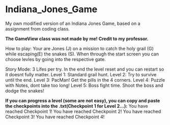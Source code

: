 # Indiana_Jones_Game
My own modified version of an Indiana Jones Game, based on a assignment from coding class. 

**The GameView class was not made by me! Credit to my professor.**

How to play: 
Your are Jones (J) on a mission to catch the holy grail (G) while escaping(E) the snakes (S).
When through the start screen you can choose levles by going into the respective gate.

Story Mode:
3 Lifes per try. In the end the level reset and you can restart so it doesnt fully matter.
Level 1: Standard grail hunt.
Level 2: Try to survive until the end.
Level 3: PacMan! Get the pills in the 4 corners.
Level 4: Puzzle with Notes, dont take too long!
Level 5: Boss fight time. Shoot the boss and dodge the snakes!


**If you can progress a level (some are not easy), you can copy and paste the checkpoints into the .txt(Checkpoint 1 for Level 2...):**
You have reached Checkpoint 1!
You have reached Checkpoint 2!
You have reached Checkpoint 3!
You have reached Checkpoint 4!

